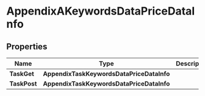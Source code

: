 # AppendixAKeywordsDataPriceDataInfo


## Properties

| Name | Type | Description | Notes |
|------------ | ------------- | ------------- | -------------|
**TaskGet** | **AppendixTaskKeywordsDataPriceDataInfo** |  |[optional]|
**TaskPost** | **AppendixTaskKeywordsDataPriceDataInfo** |  |[optional]|